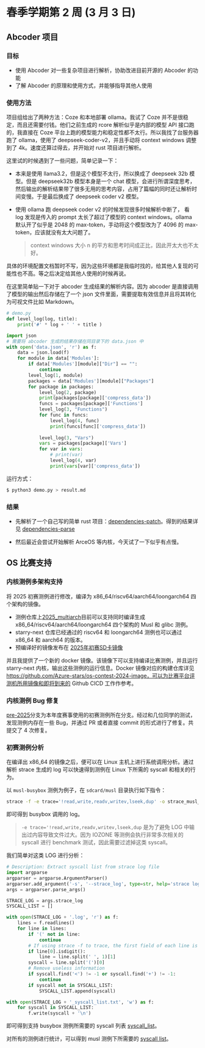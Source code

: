# 春季学期第 2 周 (3 月 3 日)

## Abcoder 项目



### 目标

- 使用 Abcoder 对一些复杂项目进行解析，协助改进目前开源的 Abcoder 的功能
- 了解 Abcoder 的原理和使用方式，并能够指导其他人使用


### 使用方法

项目组给出了两种方法：Coze 和本地部署 ollama。我试了 Coze 并不是很稳定，而且还需要付钱。他们之前生成的 rcore 解析似乎是内部的模型 API 接口跑的，我直接在 Coze 平台上跑的模型能力和稳定性都不太行。所以我找了台服务器跑了 ollama，使用了 deepseek-coder-v2，并且手动将 context windows 调整到了 4k。速度还算过得去，并开始对 rust 项目进行解析。



这里试的时候遇到了一些问题，简单记录一下：

- 本来是使用 llama3.2，但是这个模型不太行，所以换成了 deepseek 32b 模型。但是 deepseek32b 模型本身是一个 chat 模型，会进行所谓深度思考，然后输出的解析结果带了很多无用的思考内容，占用了篇幅的同时还让解析时间变慢。于是最后换成了 deepseek coder v2 模型。

- 使用 ollama 跑 deepseek coder v2 的时候发现很多时候解析中断了， 看 log 发现是传入的 prompt 太长了超过了模型的 context windows。ollama 默认开了似乎是 2048 的 max-token，手动将这个模型改为了 4096 的 max-token，应该就没有太大问题了。

  > context windows 大小 n 的平方和思考时间成正比，因此开太大也不太好。

具体的环境配置文档暂时不写，因为这些环境都是我临时找的，给其他人复现的可能性也不高。等之后决定给其他人使用的时候再说。



在这里简单贴一下对于 abcoder 生成结果的解析内容。因为 abcoder 是直接调用了模型的输出然后存储在了一个 json 文件里面，需要提取有效信息并且将其转化为可视文件比如 Markdown。

```python
# demo.py
def level_log(log, title):
    print('#' * log + ' ' + title )

import json
# 需要将 abcoder 生成的结果存储在同目录下的 data.json 中
with open('data.json', 'r') as f:
    data = json.load(f)
    for module in data['Modules']:
        if data['Modules'][module]["Dir"] == "":
            continue
        level_log(1, module)
        packages = data['Modules'][module]["Packages"]
        for package in packages:
            level_log(2, package)
            print(packages[package]['compress_data'])
            funcs = packages[package]['Functions']
            level_log(3, "Functions")
            for func in funcs:
                level_log(4, func)
                print(funcs[func]['compress_data'])
            
            level_log(3, "Vars")
            vars = packages[package]['Vars']
            for var in vars:
                # print(var)
                level_log(4, var)
                print(vars[var]['compress_data'])
```

运行方式：

```sh
$ python3 demo.py > result.md
```



### 结果

- 先解析了一个自己写的简单 rust 项目：[dependencies-patch](https://github.com/Azure-stars/dependencies-patch)。得到的结果详见 [dependencies-parse](./dependencies.md)

- 然后最近会尝试开始解析 ArceOS 等内核，今天试了一下似乎有点慢。





## OS 比赛支持

### 内核测例多架构支持

将 2025 初赛测例进行修改，编译为 x86_64/riscv64/aarch64/loongarch64 四个架构的镜像。

- 测例仓库上[2025_multiarch](https://github.com/oscomp/testsuits-for-oskernel/tree/2025_multiarch)目前可以支持同时编译生成 x86_64/riscv64/aarch64/loongarch64 四个架构的 Musl 和 glibc 测例。
- starry-next 仓库已经通过的 riscv64 和 loongarch64 测例也可以通过 x86_64 和 aarch64 的版本。
- 预编译好的镜像发布在 [2025年初赛SD卡镜像](https://github.com/Azure-stars/testsuits-for-oskernel/releases/tag/v0.1)

并且我提供了一个新的 docker 镜像。该镜像下可以支持编译比赛测例，并且运行 starry-next 内核，输出这些测例的运行信息。Docker 镜像对应的构建仓库详见 https://github.com/Azure-stars/os-contest-2024-image，可以为比赛平台评测机所用镜像和即将到来的 Github CICD 工作作参考。



### 内核测例 Bug 修复

[pre-2025](https://github.com/oscomp/testsuits-for-oskernel/tree/pre-2025)分支为本年度赛事使用的初赛测例所在分支。经过和几位同学的测试，发现测例内存在一些 Bug，并通过 PR 或者直接 commit 的形式进行了修复。共提交了 4 次修复。



### 初赛测例分析

在编译出 x86_64 的镜像之后，便可以在 Linux 主机上进行系统调用分析。通过解析 strace 生成的 log 可以快速得到测例在 Linux 下所需的 syscall 和相关的行为。

以 `musl-busybox` 测例为例子，在 `sdcard/musl` 目录执行如下指令：

```sh
strace -f -e trace='!read,write,readv,writev,lseek,dup' -o strace_musl_busybox.log ./busybox sh ./busybox_testcode.sh
```

即可得到 busybox 调用的 log。

> `-e trace='!read,write,readv,writev,lseek,dup` 是为了避免 LOG 中输出过内容导致文件过大。因为 IOZONE 等测例会执行非常多次相关的 syscall 进行 benchmark 测试，因此需要过滤掉这类 syscall。

我们简单对这类 LOG 进行分析：

```python
# Description: Extract syscall list from strace log file
import argparse
argparser = argparse.ArgumentParser()
argparser.add_argument('-s', '--strace_log', type=str, help='strace log file')
args = argparser.parse_args()

STRACE_LOG = args.strace_log
SYSCALL_LIST = []

with open(STRACE_LOG + '.log', 'r') as f:
    lines = f.readlines()
    for line in lines:
        if '(' not in line:
            continue
        # If using strace -f to trace, the first field of each line is the pid, so we need to remove it
        if line[0].isdigit():
            line = line.split(' ', 1)[1]
        syscall = line.split('(')[0]
        # Remove useless information
        if syscall.find('<') != -1 or syscall.find('+') != -1:
            continue
        if syscall not in SYSCALL_LIST:
            SYSCALL_LIST.append(syscall)

with open(STRACE_LOG + '_syscall_list.txt', 'w') as f:
    for syscall in SYSCALL_LIST:
        f.write(syscall + '\n')
```

即可得到支持 busybox 测例所需要的 syscall 列表 [syscall_list](https://github.com/Azure-stars/GraduationDesignReport/blob/main/parse_syscall/strace_musl_busybox_syscall_list.txt)。

对所有的测例进行统计，可以得到 musl 测例下所需要的 [syscall list](https://github.com/Azure-stars/GraduationDesignReport/blob/main/parse_syscall/strace_musl_testcases_syscall_list.txt)。



